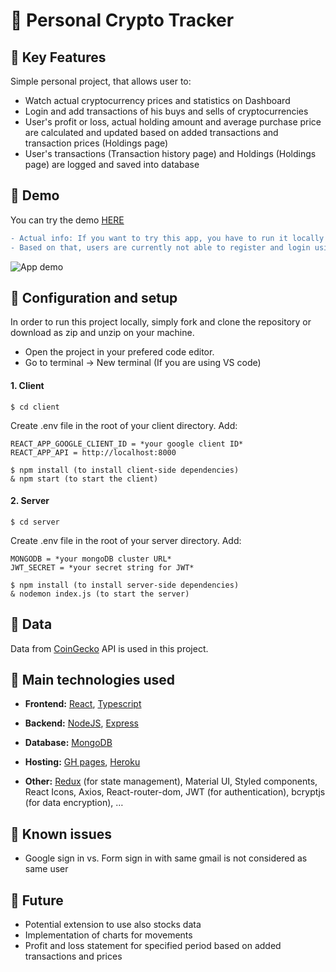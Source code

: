 # 🔎 Personal Crypto Tracker

## 🔸 Key Features

Simple personal project, that allows user to:

- Watch actual cryptocurrency prices and statistics on Dashboard
- Login and add transactions of his buys and sells of cryptocurrencies
- User's profit or loss, actual holding amount and average purchase price are calculated and updated based on added transactions and transaction prices (Holdings page)
- User's transactions (Transaction history page) and Holdings (Holdings page) are logged and saved into database

## 🔸 Demo

You can try the demo [HERE](https://lukasthevicious.github.io/personal-crypto-tracker/)

```diff
- Actual info: If you want to try this app, you have to run it locally on your machine based on steps below, because of expired backend hosting on Heroku.
- Based on that, users are currently not able to register and login using username and pw. Users are however still able to login via Google Auth, but don't see their holdings and transactions (as these are fetched from the currently unhosted BE).
```

![App demo](./readMe/cryptoTrackerGIF.gif)

## 🔸 Configuration and setup

In order to run this project locally, simply fork and clone the repository or download as zip and unzip on your machine.

- Open the project in your prefered code editor.
- Go to terminal -> New terminal (If you are using VS code)

#### 1. Client

```
$ cd client
```

Create .env file in the root of your client directory. Add:

```
REACT_APP_GOOGLE_CLIENT_ID = *your google client ID*
REACT_APP_API = http://localhost:8000
```

```
$ npm install (to install client-side dependencies)
& npm start (to start the client)
```

#### 2. Server

```
$ cd server
```

Create .env file in the root of your server directory. Add:

```
MONGODB = *your mongoDB cluster URL*
JWT_SECRET = *your secret string for JWT*
```

```
$ npm install (to install server-side dependencies)
& nodemon index.js (to start the server)
```

## 🔸 Data

Data from [CoinGecko](https://www.coingecko.com/) API is used in this project.

## 🔸 Main technologies used

- <b>Frontend:</b>
  [React](https://reactjs.org/), [Typescript](https://www.typescriptlang.org/)
- <b>Backend:</b>
  [NodeJS](https://nodejs.org/en/), [Express](https://expressjs.com/)
- <b>Database:</b>
  [MongoDB](https://www.mongodb.com/)
- <b>Hosting:</b>
  [GH pages](https://pages.github.com/), [Heroku](https://dashboard.heroku.com/)

- <b>Other:</b>
  [Redux](https://redux.js.org/) (for state management), Material UI, Styled components, React Icons, Axios, React-router-dom, JWT (for authentication), bcryptjs (for data encryption), …

## 🔸 Known issues

- Google sign in vs. Form sign in with same gmail is not considered as same user

## 🔸 Future

- Potential extension to use also stocks data
- Implementation of charts for movements
- Profit and loss statement for specified period based on added transactions and prices
